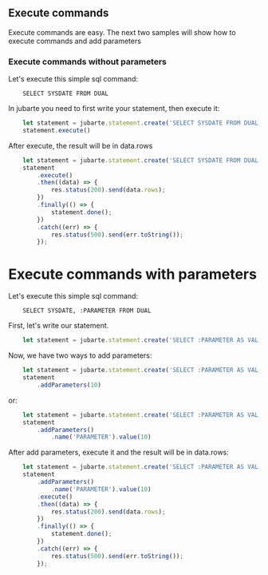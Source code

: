 ## Execute commands 

Execute commands are easy. The next two samples will show how to execute commands and add parameters

### Execute commands without parameters

Let's execute this simple sql command:

```
    SELECT SYSDATE FROM DUAL
```

In jubarte you need to first write your statement, then execute it:

``` javascript
    let statement = jubarte.statement.create('SELECT SYSDATE FROM DUAL');
    statement.execute()
```

After execute, the result will be in data.rows

``` javascript
    let statement = jubarte.statement.create('SELECT SYSDATE FROM DUAL');
    statement
        .execute()
        .then((data) => {
            res.status(200).send(data.rows);
        })
        .finally(() => {
            statement.done();
        })
        .catch((err) => {
            res.status(500).send(err.toString());
        });
```

# Execute commands with parameters

Let's execute this simple sql command:

```
    SELECT SYSDATE, :PARAMETER FROM DUAL
```

First, let's write our statement.

``` javascript
    let statement = jubarte.statement.create('SELECT :PARAMETER AS VAL, SYSDATE FROM DUAL');
```

Now, we have two ways to add parameters:

``` javascript
    let statement = jubarte.statement.create('SELECT :PARAMETER AS VAL, SYSDATE FROM DUAL');
    statement
        .addParameters(10)
```

or:

``` javascript
    let statement = jubarte.statement.create('SELECT :PARAMETER AS VAL, SYSDATE FROM DUAL');
    statement
        .addParameters()
            .name('PARAMETER').value(10)
```

After add parameters, execute it and the result will be in data.rows:

``` javascript
    let statement = jubarte.statement.create('SELECT :PARAMETER AS VAL, SYSDATE FROM DUAL');
    statement
        .addParameters()
            .name('PARAMETER').value(10)
        .execute()
        .then((data) => {
            res.status(200).send(data.rows);
        })
        .finally(() => {
            statement.done();
        })
        .catch((err) => {
            res.status(500).send(err.toString());
        });
```
